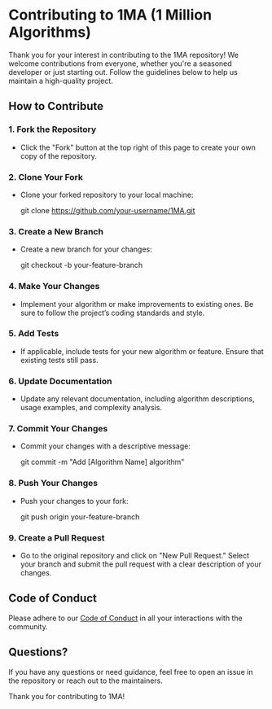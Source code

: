 # Contributing to 1MA (1 Million Algorithms)

Thank you for your interest in contributing to the 1MA repository! We welcome contributions from everyone, whether you're a seasoned developer or just starting out. Follow the guidelines below to help us maintain a high-quality project.

## How to Contribute

### 1. Fork the Repository
- Click the "Fork" button at the top right of this page to create your own copy of the repository.

### 2. Clone Your Fork
- Clone your forked repository to your local machine:
 
  git clone https://github.com/your-username/1MA.git
  
### 3. Create a New Branch
- Create a new branch for your changes:
 
  git checkout -b your-feature-branch
  
### 4. Make Your Changes
- Implement your algorithm or make improvements to existing ones. Be sure to follow the project’s coding standards and style.

### 5. Add Tests
- If applicable, include tests for your new algorithm or feature. Ensure that existing tests still pass.

### 6. Update Documentation
- Update any relevant documentation, including algorithm descriptions, usage examples, and complexity analysis.

### 7. Commit Your Changes
- Commit your changes with a descriptive message:
 
  git commit -m "Add [Algorithm Name] algorithm"
  
### 8. Push Your Changes
- Push your changes to your fork:
 
  git push origin your-feature-branch
  
### 9. Create a Pull Request
- Go to the original repository and click on "New Pull Request." Select your branch and submit the pull request with a clear description of your changes.

## Code of Conduct
Please adhere to our [Code of Conduct](link-to-code-of-conduct) in all your interactions with the community.

## Questions?
If you have any questions or need guidance, feel free to open an issue in the repository or reach out to the maintainers.

Thank you for contributing to 1MA!
